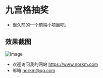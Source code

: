 # 九宫格抽奖
- 很久前的一个前端小项目吧。

## 效果截图
 ![image](https://github.com/norkmGitHub/LuckyDraw/blob/master/images/1.png)
 
 
 - 欢迎访问我的网站 https://www.norkm.com
 - 邮箱 norkm@qq.com
